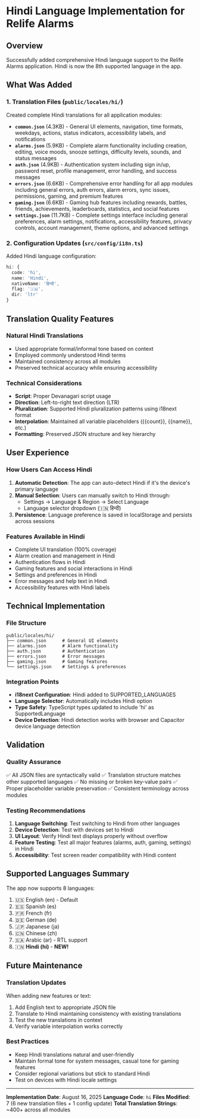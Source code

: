 # Hindi Language Implementation for Relife Alarms

## Overview
Successfully added comprehensive Hindi language support to the Relife Alarms application. Hindi is now the 8th supported language in the app.

## What Was Added

### 1. Translation Files (`public/locales/hi/`)
Created complete Hindi translations for all application modules:

- **`common.json`** (4.3KB) - General UI elements, navigation, time formats, weekdays, actions, status indicators, accessibility labels, and notifications
- **`alarms.json`** (5.9KB) - Complete alarm functionality including creation, editing, voice moods, snooze settings, difficulty levels, sounds, and status messages
- **`auth.json`** (4.9KB) - Authentication system including sign in/up, password reset, profile management, error handling, and success messages
- **`errors.json`** (6.6KB) - Comprehensive error handling for all app modules including general errors, auth errors, alarm errors, sync issues, permissions, gaming, and premium features
- **`gaming.json`** (6.6KB) - Gaming hub features including rewards, battles, friends, achievements, leaderboards, statistics, and social features
- **`settings.json`** (11.7KB) - Complete settings interface including general preferences, alarm settings, notifications, accessibility features, privacy controls, account management, theme options, and advanced settings

### 2. Configuration Updates (`src/config/i18n.ts`)
Added Hindi language configuration:
```typescript
hi: {
  code: 'hi',
  name: 'Hindi',
  nativeName: 'हिन्दी',
  flag: '🇮🇳',
  dir: 'ltr'
}
```

## Translation Quality Features

### Natural Hindi Translations
- Used appropriate formal/informal tone based on context
- Employed commonly understood Hindi terms
- Maintained consistency across all modules
- Preserved technical accuracy while ensuring accessibility

### Technical Considerations
- **Script**: Proper Devanagari script usage
- **Direction**: Left-to-right text direction (LTR)
- **Pluralization**: Supported Hindi pluralization patterns using i18next format
- **Interpolation**: Maintained all variable placeholders ({{count}}, {{name}}, etc.)
- **Formatting**: Preserved JSON structure and key hierarchy

## User Experience

### How Users Can Access Hindi
1. **Automatic Detection**: The app can auto-detect Hindi if it's the device's primary language
2. **Manual Selection**: Users can manually switch to Hindi through:
   - Settings → Language & Region → Select Language
   - Language selector dropdown (🇮🇳 हिन्दी)
3. **Persistence**: Language preference is saved in localStorage and persists across sessions

### Features Available in Hindi
- Complete UI translation (100% coverage)
- Alarm creation and management in Hindi
- Authentication flows in Hindi
- Gaming features and social interactions in Hindi
- Settings and preferences in Hindi
- Error messages and help text in Hindi
- Accessibility features with Hindi labels

## Technical Implementation

### File Structure
```
public/locales/hi/
├── common.json      # General UI elements
├── alarms.json      # Alarm functionality
├── auth.json        # Authentication
├── errors.json      # Error messages
├── gaming.json      # Gaming features
└── settings.json    # Settings & preferences
```

### Integration Points
- **i18next Configuration**: Hindi added to SUPPORTED_LANGUAGES
- **Language Selector**: Automatically includes Hindi option
- **Type Safety**: TypeScript types updated to include 'hi' as SupportedLanguage
- **Device Detection**: Hindi detection works with browser and Capacitor device language detection

## Validation

### Quality Assurance
✅ All JSON files are syntactically valid
✅ Translation structure matches other supported languages
✅ No missing or broken key-value pairs
✅ Proper placeholder variable preservation
✅ Consistent terminology across modules

### Testing Recommendations
1. **Language Switching**: Test switching to Hindi from other languages
2. **Device Detection**: Test with devices set to Hindi
3. **UI Layout**: Verify Hindi text displays properly without overflow
4. **Feature Testing**: Test all major features (alarms, auth, gaming, settings) in Hindi
5. **Accessibility**: Test screen reader compatibility with Hindi content

## Supported Languages Summary

The app now supports 8 languages:
1. 🇺🇸 English (en) - Default
2. 🇪🇸 Spanish (es)
3. 🇫🇷 French (fr)
4. 🇩🇪 German (de)
5. 🇯🇵 Japanese (ja)
6. 🇨🇳 Chinese (zh)
7. 🇸🇦 Arabic (ar) - RTL support
8. 🇮🇳 **Hindi (hi)** - **NEW!**

## Future Maintenance

### Translation Updates
When adding new features or text:
1. Add English text to appropriate JSON file
2. Translate to Hindi maintaining consistency with existing translations
3. Test the new translations in context
4. Verify variable interpolation works correctly

### Best Practices
- Keep Hindi translations natural and user-friendly
- Maintain formal tone for system messages, casual tone for gaming features
- Consider regional variations but stick to standard Hindi
- Test on devices with Hindi locale settings

---

**Implementation Date**: August 16, 2025
**Language Code**: `hi`
**Files Modified**: 7 (6 new translation files + 1 config update)
**Total Translation Strings**: ~400+ across all modules